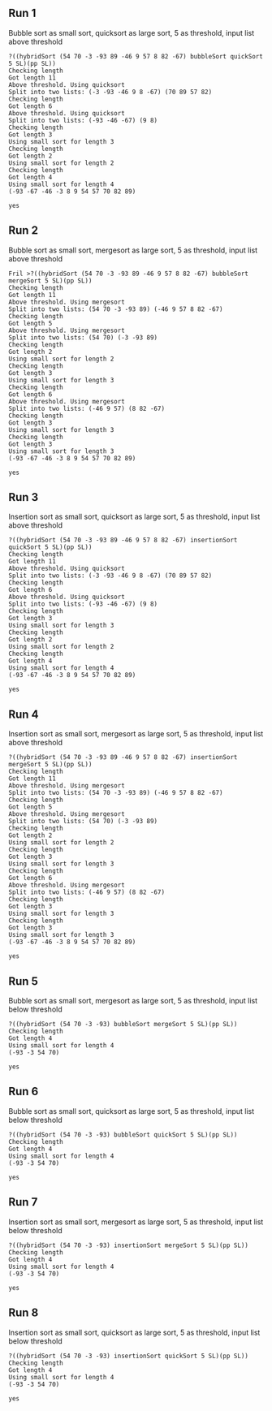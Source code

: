 ## Run 1

Bubble sort as small sort, quicksort as large sort, 5 as threshold, input list above threshold

```
?((hybridSort (54 70 -3 -93 89 -46 9 57 8 82 -67) bubbleSort quickSort 5 SL)(pp SL))
Checking length
Got length 11
Above threshold. Using quicksort
Split into two lists: (-3 -93 -46 9 8 -67) (70 89 57 82)
Checking length
Got length 6
Above threshold. Using quicksort
Split into two lists: (-93 -46 -67) (9 8)
Checking length
Got length 3
Using small sort for length 3
Checking length
Got length 2
Using small sort for length 2
Checking length
Got length 4
Using small sort for length 4
(-93 -67 -46 -3 8 9 54 57 70 82 89)

yes
```

## Run 2

Bubble sort as small sort, mergesort as large sort, 5 as threshold, input list above threshold

```
Fril >?((hybridSort (54 70 -3 -93 89 -46 9 57 8 82 -67) bubbleSort mergeSort 5 SL)(pp SL))
Checking length
Got length 11
Above threshold. Using mergesort
Split into two lists: (54 70 -3 -93 89) (-46 9 57 8 82 -67)
Checking length
Got length 5
Above threshold. Using mergesort
Split into two lists: (54 70) (-3 -93 89)
Checking length
Got length 2
Using small sort for length 2
Checking length
Got length 3
Using small sort for length 3
Checking length
Got length 6
Above threshold. Using mergesort
Split into two lists: (-46 9 57) (8 82 -67)
Checking length
Got length 3
Using small sort for length 3
Checking length
Got length 3
Using small sort for length 3
(-93 -67 -46 -3 8 9 54 57 70 82 89)

yes
```

## Run 3

Insertion sort as small sort, quicksort as large sort, 5 as threshold, input list above threshold

```
?((hybridSort (54 70 -3 -93 89 -46 9 57 8 82 -67) insertionSort quickSort 5 SL)(pp SL))
Checking length
Got length 11
Above threshold. Using quicksort
Split into two lists: (-3 -93 -46 9 8 -67) (70 89 57 82)
Checking length
Got length 6
Above threshold. Using quicksort
Split into two lists: (-93 -46 -67) (9 8)
Checking length
Got length 3
Using small sort for length 3
Checking length
Got length 2
Using small sort for length 2
Checking length
Got length 4
Using small sort for length 4
(-93 -67 -46 -3 8 9 54 57 70 82 89)

yes
```

## Run 4

Insertion sort as small sort, mergesort as large sort, 5 as threshold, input list above threshold

```
?((hybridSort (54 70 -3 -93 89 -46 9 57 8 82 -67) insertionSort mergeSort 5 SL)(pp SL))
Checking length
Got length 11
Above threshold. Using mergesort
Split into two lists: (54 70 -3 -93 89) (-46 9 57 8 82 -67)
Checking length
Got length 5
Above threshold. Using mergesort
Split into two lists: (54 70) (-3 -93 89)
Checking length
Got length 2
Using small sort for length 2
Checking length
Got length 3
Using small sort for length 3
Checking length
Got length 6
Above threshold. Using mergesort
Split into two lists: (-46 9 57) (8 82 -67)
Checking length
Got length 3
Using small sort for length 3
Checking length
Got length 3
Using small sort for length 3
(-93 -67 -46 -3 8 9 54 57 70 82 89)

yes
```

## Run 5

Bubble sort as small sort, mergesort as large sort, 5 as threshold, input list below threshold

```
?((hybridSort (54 70 -3 -93) bubbleSort mergeSort 5 SL)(pp SL)) 
Checking length
Got length 4
Using small sort for length 4
(-93 -3 54 70)

yes
```

## Run 6

Bubble sort as small sort, quicksort as large sort, 5 as threshold, input list below threshold

```
?((hybridSort (54 70 -3 -93) bubbleSort quickSort 5 SL)(pp SL)) 
Checking length
Got length 4
Using small sort for length 4
(-93 -3 54 70)

yes
```

## Run 7

Insertion sort as small sort, mergesort as large sort, 5 as threshold, input list below threshold

```
?((hybridSort (54 70 -3 -93) insertionSort mergeSort 5 SL)(pp SL))
Checking length
Got length 4
Using small sort for length 4
(-93 -3 54 70)

yes
```

## Run 8

Insertion sort as small sort, quicksort as large sort, 5 as threshold, input list below threshold

```
?((hybridSort (54 70 -3 -93) insertionSort quickSort 5 SL)(pp SL))
Checking length
Got length 4
Using small sort for length 4
(-93 -3 54 70)

yes
```
